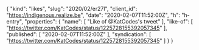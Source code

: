{
  "kind": "likes",
  "slug": "2020/02/er27l",
  "client_id": "https://indigenous.realize.be",
  "date": "2020-02-07T11:52:00Z",
  "h": "h-entry",
  "properties": {
    "name": [
      "Like of @KatCodes's tweet"
    ],
    "like-of": [
      "https://twitter.com/KatCodes/status/1225728155392057345"
    ],
    "published": [
      "2020-02-07T11:52:00Z"
    ],
    "syndication": [
      "https://twitter.com/KatCodes/status/1225728155392057345"
    ]
  }
}
